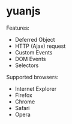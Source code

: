 yuanjs
======

Features:
 * Deferred Object
 * HTTP (Ajax) request
 * Custom Events
 * DOM Events
 * Selectors

Supported browsers:
 * Internet Explorer
 * Firefox
 * Chrome
 * Safari
 * Opera
